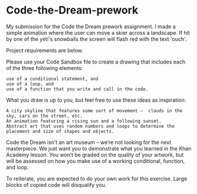 # Code-the-Dream-prework

My submission for the Code the Dream prework assignment. I made a simple animation where the user can move a skier across a landscape. If hit by one of the yeti's snowballs the screen will flash red with the text 'ouch'.

Project requirements are below.

Please use your Code Sandbox file to create a drawing that includes each of the three following elements:

    use of a conditional statement, and
    use of a loop, and
    use of a function that you write and call in the code.

What you draw is up to you, but feel free to use these ideas as inspiration:

    A city skyline that features some sort of movement –  clouds in the sky, cars on the street, etc.
    An animation featuring a rising sun and a following sunset.
    Abstract art that uses random numbers and loops to determine the placement and size of shapes and objects.

Code the Dream isn’t an art museum – we’re not looking for the next masterpiece. We just want you to demonstrate what you learned in the Khan Academy lesson. You won’t be graded on the quality of your artwork, but will be assessed on how you make use of a working conditional, function, and loop.

To reiterate, you are expected to do your own work for this exercise. Large blocks of copied code will disqualify you. 